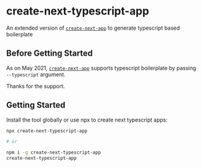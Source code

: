 # create-next-typescript-app
An extended version of [`create-next-app`](https://github.com/vercel/next.js/tree/canary/packages/create-next-app) to generate typescript based boilerplate

## Before Getting Started
As on May 2021, [`create-next-app`](https://github.com/vercel/next.js/tree/canary/packages/create-next-app) supports typescript boilerplate by passing ``--typescript`` argument.

Thanks for the support.

## Getting Started

Install the tool globally or use npx to create next typescript apps:

```bash
npx create-next-typescript-app

# or

npm i -g create-next-typescript-app
create-next-typescript-app
```
